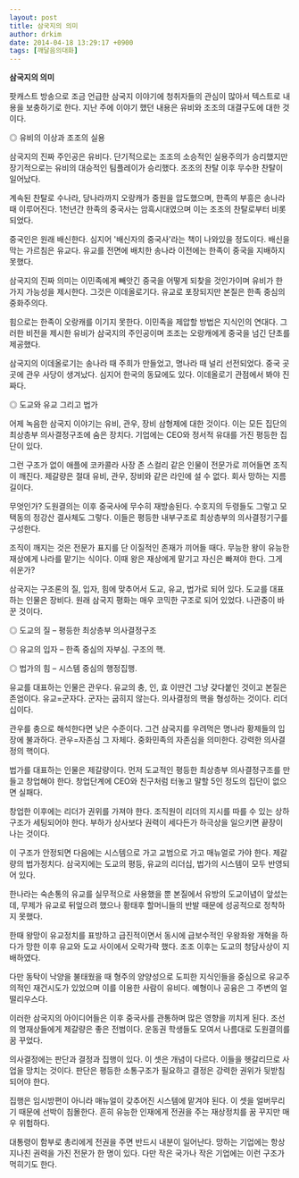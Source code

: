 ```yaml
---
layout: post
title: 삼국지의 의미
author: drkim
date: 2014-04-18 13:29:17 +0900
tags: [깨달음의대화]
---
```

**삼국지의 의미**

  


팟캐스트 방송으로 조금 언급한 삼국지 이야기에 청취자들의 관심이 많아서 텍스트로 내용을 보충하기로 한다. 지난 주에 이야기 했던 내용은 유비와 조조의 대결구도에 대한 것이다. 

  


◎ 유비의 이상과 조조의 실용

  


삼국지의 진짜 주인공은 유비다. 단기적으로는 조조의 소승적인 실용주의가 승리했지만 장기적으로는 유비의 대승적인 팀플레이가 승리했다. 조조의 찬탈 이후 무수한 찬탈이 일어났다. 

  


계속된 찬탈로 수나라, 당나라까지 오랑캐가 중원을 압도했으며, 한족의 부흥은 송나라 때 이루어진다. 1천년간 한족의 중국사는 암흑시대였으며 이는 조조의 찬탈로부터 비롯되었다. 

  


중국인은 원래 배신한다. 심지어 '배신자의 중국사'라는 책이 나와있을 정도이다. 배신을 막는 가르침은 유교다. 유교를 전면에 배치한 송나라 이전에는 한족이 중국을 지배하지 못했다.

  


삼국지의 진짜 의미는 이민족에게 빼앗긴 중국을 어떻게 되찾을 것인가이며 유비가 한 가지 가능성을 제시한다. 그것은 이데올로기다. 유교로 포장되지만 본질은 한족 중심의 중화주의다. 

  


힘으로는 한족이 오랑캐를 이기지 못한다. 이민족을 제압할 방법은 지식인의 연대다. 그러한 비전을 제시한 유비가 삼국지의 주인공이며 조조는 오랑캐에게 중국을 넘긴 단초를 제공했다.

  


삼국지의 이데올로기는 송나라 때 주희가 만들었고, 명나라 때 널리 선전되었다. 중국 곳곳에 관우 사당이 생겨났다. 심지어 한국의 동묘에도 있다. 이데올로기 관점에서 봐야 진짜다. 

  


◎ 도교와 유교 그리고 법가 

  


어제 녹음한 삼국지 이야기는 유비, 관우, 장비 삼형제에 대한 것이다. 이는 모든 집단의 최상층부 의사결정구조에 숨은 장치다. 기업에는 CEO와 정서적 유대를 가진 평등한 집단이 있다.

  


그런 구조가 없이 애플에 코카콜라 사장 존 스컬리 같은 인물이 전문가로 끼어들면 조직이 깨진다. 제갈량은 절대 유비, 관우, 장비와 같은 라인에 설 수 없다. 회사 망하는 지름길이다. 

  


무엇인가? 도원결의는 이후 중국사에 무수히 재방송된다. 수호지의 두령들도 그렇고 모택동의 정강산 결사체도 그렇다. 이들은 평등한 내부구조로 최상층부의 의사결정기구를 구성한다. 

  


조직이 깨지는 것은 전문가 표지를 단 이질적인 존재가 끼어들 때다. 무능한 왕이 유능한 재상에게 나라를 맡기는 식이다. 이때 왕은 재상에게 맡기고 자신은 빠져야 한다. 그게 쉬운가? 

  


삼국지는 구조론의 질, 입자, 힘에 맞추어서 도교, 유교, 법가로 되어 있다. 도교를 대표하는 인물은 장비다. 원래 삼국지 평화는 매우 코믹한 구조로 되어 있었다. 나관중이 바꾼 것이다. 

  


◎ 도교의 질 – 평등한 최상층부 의사결정구조   
      
◎ 유교의 입자 – 한족 중심의 자부심. 구조의 핵.   
      
◎ 법가의 힘 – 시스템 중심의 행정집행.

  


유교를 대표하는 인물은 관우다. 유교의 충, 인, 효 이딴건 그냥 갖다붙인 것이고 본질은 존엄이다. 유교=군자다. 군자는 굽히지 않는다. 의사결정의 핵을 형성하는 것이다. 리더십이다. 

  


관우를 충으로 해석한다면 낮은 수준이다. 그건 삼국지를 우려먹은 명나라 황제들의 입장에 불과하다. 관우=자존심 그 자체다. 중화민족의 자존심을 의미한다. 강력한 의사결정의 핵이다.

  


법가를 대표하는 인물은 제갈량이다. 먼저 도교적인 평등한 최상층부 의사결정구조를 만들고 창업해야 한다. 창업단계에 CEO와 친구처럼 터놓고 말할 5인 정도의 집단이 없으면 실패다. 

  


창업한 이후에는 리더가 권위를 가져야 한다. 조직원이 리더의 지시를 따를 수 있는 상하구조가 세팅되어야 한다. 부하가 상사보다 권력이 세다든가 하극상을 일으키면 끝장이 나는 것이다.

  


이 구조가 안정되면 다음에는 시스템으로 가고 교범으로 가고 매뉴얼로 가야 한다. 제갈량의 법가정치다. 삼국지에는 도교의 평등, 유교의 리더십, 법가의 시스템이 모두 반영되어 있다. 

  


한나라는 숙손통의 유교를 실무적으로 사용했을 뿐 본질에서 유방의 도교이념이 앞섰는데, 무제가 유교로 뒤엎으려 했으나 황태후 할머니들의 반발 때문에 성공적으로 정착하지 못했다. 

  


한때 왕망이 유교정치를 표방하고 급진적이면서 동시에 급보수적인 우왕좌왕 개혁을 하다가 망한 이후 유교와 도교 사이에서 오락가락 했다. 조조 이후는 도교의 청담사상이 지배하였다.

  


다만 동탁이 낙양을 불태웠을 때 형주의 양양성으로 도피한 지식인들을 중심으로 유교주의적인 재건시도가 있었으며 이를 이용한 사람이 유비다. 예형이나 공융은 그 주변의 얼떨리우스다.

  


이러한 삼국지의 아이디어들은 이후 중국사를 관통하며 많은 영향을 끼치게 된다. 조선의 명재상들에게 제갈량은 좋은 전범이다. 운동권 학생들도 모여서 나름대로 도원결의를 꿈 꾸었다. 

  


의사결정에는 판단과 결정과 집행이 있다. 이 셋은 개념이 다르다. 이들을 헷갈리므로 사업을 망치는 것이다. 판단은 평등한 소통구조가 필요하고 결정은 강력한 권위가 뒷받침되어야 한다.

  


집행은 임시방편이 아니라 매뉴얼이 갖추어진 시스템에 맡겨야 된다. 이 셋을 얼버무리기 때문에 선박이 침몰한다. 흔히 유능한 인재에게 전권을 주는 재상정치를 꿈 꾸지만 매우 위험하다.

  


대통령이 함부로 총리에게 전권을 주면 반드시 내분이 일어난다. 망하는 기업에는 항상 지나친 권력을 가진 전문가 한 명이 있다. 다만 작은 국가나 작은 기업에는 이런 구조가 먹히기도 한다.